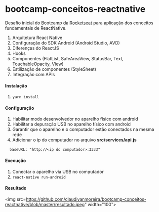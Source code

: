 # bootcamp-conceitos-reactnative
Desafio inicial do Bootcamp da [Rocketseat](https://rocketseat.com.br/gostack) para aplicação dos conceitos fundamentais de ReactNative.

1. Arquitetura React Native
2. Configuração do SDK Android (Android Studio, AVD)
3. Diferenças do ReactJS
4. Hooks
5. Componentes (FlatList, SafeAreaView, StatusBar, Text, TouchableOpacity, View)
6. Estilização de componentes (StyleSheet)
7. Integração com APIs

#### Instalação ####
1. `yarn install`

#### Configuração ####
1. Habilitar modo desenvolvedor no aparelho físico com android
2. Habilitar a depuração USB no aparelho físico com android
3. Garantir que o aparelho e o computador estão conectados na mesma rede
4. Adicionar o ip do computador no arquivo __src/services/api.js__

```
  baseURL: "http://<ip do computador>:3333"
```

#### Execução ####
1. Conectar o aparelho via USB no computador
2. `react-native run-android`

#### Resultado ####

<img src=https://github.com/claudivanmoreira/bootcamp-conceitos-reactnative/blob/master/resultado.jpeg" width="100">
